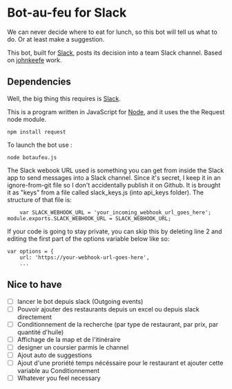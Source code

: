 # Bot-au-feu for Slack
We can never decide where to eat for lunch, so this bot will tell us what to do. Or at least make a suggestion.

This bot, built for [Slack](https://slack.com/), posts its decision into a team Slack channel. Based on [johnkeefe](https://github.com/jkeefe/lunchbot) work.

## Dependencies

Well, the big thing this requires is [Slack](https://slack.com/).

This is a program written in JavaScript for [Node](http://nodejs.org/), and it uses the the Request node module.

	npm install request

To launch the bot use :

	node botaufeu.js

The Slack webook URL used is something you can get from inside the Slack app to send messages into a Slack channel. Since it's secret, I keep it in an ignore-from-git file so I don't accidentally publish it on Github. It is brought it as "keys" from a file called slack_keys.js (into api_keys folder). The structure of that file is:

		var SLACK_WEBHOOK_URL = 'your_incoming_webhook_url_goes_here';
    module.exports.SLACK_WEBHOOK_URL = SLACK_WEBHOOK_URL;

If your code is going to stay private, you can skip this by deleting line 2
and editing the first part of the options variable below like so:

	var options = {
		url: 'https://your-webhook-url-goes-here',
		...

## Nice to have

- [ ] lancer le bot depuis slack (Outgoing events)
- [ ] Pouvoir ajouter des restaurants depuis un excel ou depuis slack directement
- [ ] Conditionnement de la recherche (par type de restaurant, par prix, par quantité d'huile)
- [ ] Affichage de la map et de l'itinéraire
- [ ] designer un coursier parmis le channel
- [ ] Ajout auto de suggestions
- [ ] Ajout d'une proriété temps nécéssaire pour le restaurant et ajouter cette variable au Conditionnement
- [ ] Whatever you feel necessary
